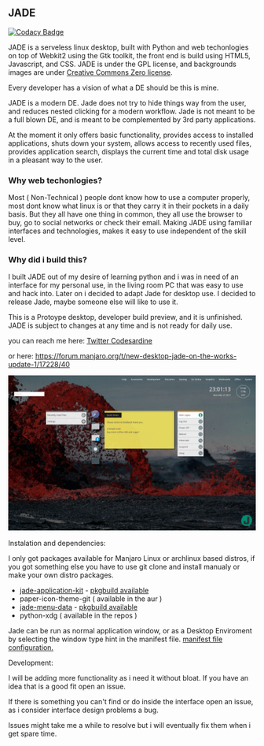 ## JADE
[![Codacy Badge](https://api.codacy.com/project/badge/Grade/7197c9d3255543d39ec9a15623ee0e51)](https://www.codacy.com/app/codesardine/Jadesktop?utm_source=github.com&amp;utm_medium=referral&amp;utm_content=codesardine/Jadesktop&amp;utm_campaign=Badge_Grade)

JADE is a serveless linux desktop, built with Python and web techonlogies on top of Webkit2 using the Gtk toolkit, the front end is build using HTML5, Javascript, and CSS.
JADE is under the GPL license, and backgrounds images are under [Creative Commons Zero license](http://creativecommons.org/publicdomain/zero/1.0/).

Every developer has a vision of what a DE should be this is mine.
 
JADE is a modern DE. Jade does not try to hide things way from the user, and reduces nested clicking for a modern workflow. Jade is not meant to be a full blown DE, and is meant to be complemented by 3rd party applications.

At the moment it only offers basic functionality, provides access to installed applications, shuts down your system, allows access to recently used files, provides application search, displays the current time and total disk usage in a pleasant way to the user. 

### Why web techonlogies?

Most ( Non-Technical ) people dont know how to use a computer properly, most dont know what linux is or that they carry it in their pockets in a daily basis. But they all have one thing in common, they all use the browser to buy, go to social networks or check their email. Making JADE using familiar interfaces and technologies, makes it easy to use independent of the skill level.

### Why did i build this?

I built JADE out of my desire of learning python and i was in need of an interface for my personal use, in the living room PC that was easy to use and hack into. Later on i decided to adapt Jade for desktop use. I decided to release Jade, maybe someone else will like to use it.

This is a Protoype desktop, developer build preview, and it is unfinished. JADE is subject to changes at any time and is not ready for daily use.

you can reach me here:
[Twitter Codesardine](https://twitter.com/codesardine)

or here: https://forum.manjaro.org/t/new-desktop-jade-on-the-works-update-1/17228/40


![desktop](jade.jpg)


Instalation and dependencies: 

I only got packages available for Manjaro Linux or archlinux based distros, if you got something else you have to use git clone and install manualy or make your own distro packages.

* [jade-application-kit](https://github.com/codesardine/Jade-Application-Kit) - [pkgbuild available](https://github.com/codesardine/Jade-Application-Kit/blob/master/PKGBUILD)
* paper-icon-theme-git ( available in the aur )
* [jade-menu-data](https://github.com/codesardine/Jade-menu-data) - [pkgbuild available](https://github.com/codesardine/Jade-menu-data/blob/master/PKGBUILD)
* python-xdg ( available in the repos )

Jade can be run as normal application window, or as a Desktop Enviroment by selecting the window type hint in the manifest file.
[manifest file configuration.](https://github.com/codesardine/Jade-Application-Kit/wiki/Application-manifest-file)

Development:

I will be adding more functionality as i need it without bloat. If you have an idea that is a good fit open an issue. 

If there is something you can't find or do inside the interface open an issue, as i consider interface design problems a bug.

Issues might take me a while to resolve but i will eventually fix them when i get spare time.

